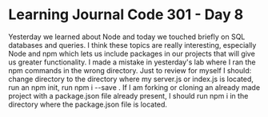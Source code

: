 # Learning Journal Code 301 - Day 8

Yesterday we learned about Node and today we touched briefly on SQL databases and queries. I think these topics are really interesting, especially Node and npm which lets us include packages in our projects that will give us greater functionality. I made a mistake in yesterday's lab where I ran the npm commands in the wrong directory. Just to review for myself I should: change directory to the directory where my server.js or index.js is located, run an npm init, run npm i --save <dependency>. If I am forking or cloning an already made project with a package.json file already present, I should run npm i in the directory where the package.json file is located.
